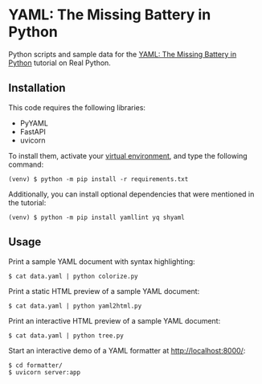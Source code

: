 # YAML: The Missing Battery in Python

Python scripts and sample data for the [YAML: The Missing Battery in Python](https://realpython.com/python-yaml/) tutorial on Real Python.

## Installation

This code requires the following libraries:

- PyYAML
- FastAPI
- uvicorn

To install them, activate your [virtual environment](https://realpython.com/python-virtual-environments-a-primer/), and type the following command:

```shell
(venv) $ python -m pip install -r requirements.txt
```

Additionally, you can install optional dependencies that were mentioned in the tutorial:

```shell
(venv) $ python -m pip install yamllint yq shyaml
```

## Usage

Print a sample YAML document with syntax highlighting:

```console
$ cat data.yaml | python colorize.py
```

Print a static HTML preview of a sample YAML document:

```console
$ cat data.yaml | python yaml2html.py
```

Print an interactive HTML preview of a sample YAML document:

```console
$ cat data.yaml | python tree.py
```

Start an interactive demo of a YAML formatter at <http://localhost:8000/>:

```console
$ cd formatter/
$ uvicorn server:app
```
